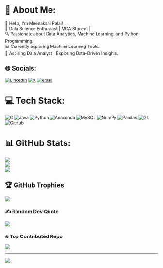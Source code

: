 # 💫 About Me:
👋 Hello, I'm Meenakshi Palai!<br>🚀 Data Science Enthusiast | MCA Student |<br>🔍 Passionate about Data Analytics, Machine Learning, and Python Programming.<br>📊 Currently exploring  Machine Learning Tools.<br>🌱 Aspiring Data Analyst | Exploring Data-Driven Insights.<br>


## 🌐 Socials:
[![LinkedIn](https://img.shields.io/badge/LinkedIn-%230077B5.svg?logo=linkedin&logoColor=white)](https://linkedin.com/in/in/meenakshi-palai-1014062b5) [![X](https://img.shields.io/badge/X-black.svg?logo=X&logoColor=white)](https://x.com/@MeenakshiP1802) [![email](https://img.shields.io/badge/Email-D14836?logo=gmail&logoColor=white)](mailto:meenakshipalai368@gmail.com) 

# 💻 Tech Stack:
![C](https://img.shields.io/badge/c-%2300599C.svg?style=for-the-badge&logo=c&logoColor=white) ![Java](https://img.shields.io/badge/java-%23ED8B00.svg?style=for-the-badge&logo=openjdk&logoColor=white) ![Python](https://img.shields.io/badge/python-3670A0?style=for-the-badge&logo=python&logoColor=ffdd54) ![Anaconda](https://img.shields.io/badge/Anaconda-%2344A833.svg?style=for-the-badge&logo=anaconda&logoColor=white) ![MySQL](https://img.shields.io/badge/mysql-4479A1.svg?style=for-the-badge&logo=mysql&logoColor=white) ![NumPy](https://img.shields.io/badge/numpy-%23013243.svg?style=for-the-badge&logo=numpy&logoColor=white) ![Pandas](https://img.shields.io/badge/pandas-%23150458.svg?style=for-the-badge&logo=pandas&logoColor=white) ![Git](https://img.shields.io/badge/git-%23F05033.svg?style=for-the-badge&logo=git&logoColor=white) ![GitHub](https://img.shields.io/badge/github-%23121011.svg?style=for-the-badge&logo=github&logoColor=white)
# 📊 GitHub Stats:
![](https://github-readme-stats.vercel.app/api?username=Meenakshi-1802&theme=radical&hide_border=false&include_all_commits=false&count_private=false)<br/>
![](https://nirzak-streak-stats.vercel.app/?user=Meenakshi-1802&theme=radical&hide_border=false)<br/>
![](https://github-readme-stats.vercel.app/api/top-langs/?username=Meenakshi-1802&theme=radical&hide_border=false&include_all_commits=false&count_private=false&layout=compact)

## 🏆 GitHub Trophies
![](https://github-profile-trophy.vercel.app/?username=Meenakshi-1802&theme=radical&no-frame=false&no-bg=true&margin-w=4)

### ✍️ Random Dev Quote
![](https://quotes-github-readme.vercel.app/api?type=horizontal&theme=radical)

### 🔝 Top Contributed Repo
![](https://github-contributor-stats.vercel.app/api?username=Meenakshi-1802&limit=5&theme=dark&combine_all_yearly_contributions=true)

---
[![](https://visitcount.itsvg.in/api?id=Meenakshi-1802&icon=0&color=0)](https://visitcount.itsvg.in)

<!-- Proudly created with GPRM ( https://gprm.itsvg.in ) -->
